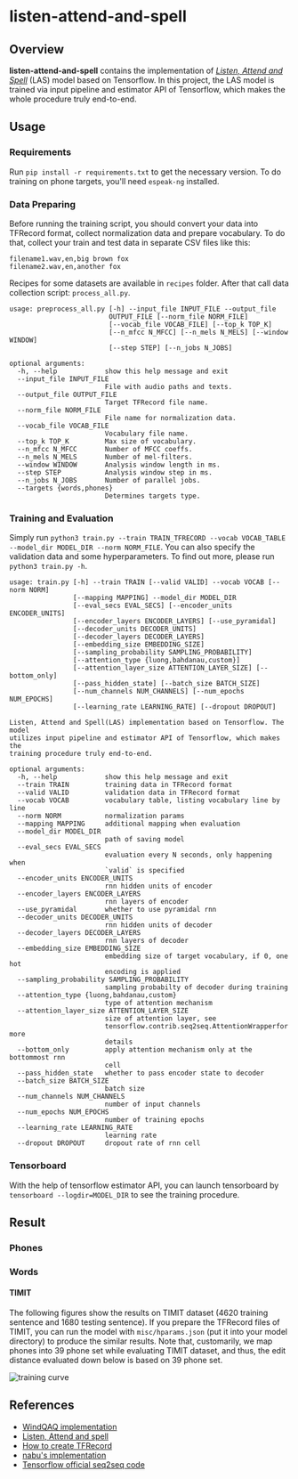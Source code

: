 # listen-attend-and-spell

## Overview

**listen-attend-and-spell** contains the implementation of [*Listen, Attend and Spell*][las] (LAS) model based on Tensorflow. In this project, the LAS model is trained via input pipeline and estimator API of Tensorflow, which makes the whole procedure truly end-to-end.

## Usage

### Requirements
Run `pip install -r requirements.txt` to get the necessary version.
To do training on phone targets, you'll need `espeak-ng` installed.

### Data Preparing
Before running the training script, you should convert your data into TFRecord format, collect normalization data and prepare vocabulary.
To do that, collect your train and test data in separate CSV files like this:
```csv
filename1.wav,en,big brown fox
filename2.wav,en,another fox
```
Recipes for some datasets are available in `recipes` folder.
After that call data collection script: `process_all.py`.
```text
usage: preprocess_all.py [-h] --input_file INPUT_FILE --output_file
                         OUTPUT_FILE [--norm_file NORM_FILE]
                         [--vocab_file VOCAB_FILE] [--top_k TOP_K]
                         [--n_mfcc N_MFCC] [--n_mels N_MELS] [--window WINDOW]
                         [--step STEP] [--n_jobs N_JOBS]

optional arguments:
  -h, --help            show this help message and exit
  --input_file INPUT_FILE
                        File with audio paths and texts.
  --output_file OUTPUT_FILE
                        Target TFRecord file name.
  --norm_file NORM_FILE
                        File name for normalization data.
  --vocab_file VOCAB_FILE
                        Vocabulary file name.
  --top_k TOP_K         Max size of vocabulary.
  --n_mfcc N_MFCC       Number of MFCC coeffs.
  --n_mels N_MELS       Number of mel-filters.
  --window WINDOW       Analysis window length in ms.
  --step STEP           Analysis window step in ms.
  --n_jobs N_JOBS       Number of parallel jobs.
  --targets {words,phones}
                        Determines targets type.
```

### Training and Evaluation
Simply run `python3 train.py --train TRAIN_TFRECORD --vocab VOCAB_TABLE --model_dir MODEL_DIR --norm NORM_FILE`.
You can also specify the validation data and some hyperparameters.
To find out more, please run `python3 train.py -h`.
```text
usage: train.py [-h] --train TRAIN [--valid VALID] --vocab VOCAB [--norm NORM]
                [--mapping MAPPING] --model_dir MODEL_DIR
                [--eval_secs EVAL_SECS] [--encoder_units ENCODER_UNITS]
                [--encoder_layers ENCODER_LAYERS] [--use_pyramidal]
                [--decoder_units DECODER_UNITS]
                [--decoder_layers DECODER_LAYERS]
                [--embedding_size EMBEDDING_SIZE]
                [--sampling_probability SAMPLING_PROBABILITY]
                [--attention_type {luong,bahdanau,custom}]
                [--attention_layer_size ATTENTION_LAYER_SIZE] [--bottom_only]
                [--pass_hidden_state] [--batch_size BATCH_SIZE]
                [--num_channels NUM_CHANNELS] [--num_epochs NUM_EPOCHS]
                [--learning_rate LEARNING_RATE] [--dropout DROPOUT]

Listen, Attend and Spell(LAS) implementation based on Tensorflow. The model
utilizes input pipeline and estimator API of Tensorflow, which makes the
training procedure truly end-to-end.

optional arguments:
  -h, --help            show this help message and exit
  --train TRAIN         training data in TFRecord format
  --valid VALID         validation data in TFRecord format
  --vocab VOCAB         vocabulary table, listing vocabulary line by line
  --norm NORM           normalization params
  --mapping MAPPING     additional mapping when evaluation
  --model_dir MODEL_DIR
                        path of saving model
  --eval_secs EVAL_SECS
                        evaluation every N seconds, only happening when
                        `valid` is specified
  --encoder_units ENCODER_UNITS
                        rnn hidden units of encoder
  --encoder_layers ENCODER_LAYERS
                        rnn layers of encoder
  --use_pyramidal       whether to use pyramidal rnn
  --decoder_units DECODER_UNITS
                        rnn hidden units of decoder
  --decoder_layers DECODER_LAYERS
                        rnn layers of decoder
  --embedding_size EMBEDDING_SIZE
                        embedding size of target vocabulary, if 0, one hot
                        encoding is applied
  --sampling_probability SAMPLING_PROBABILITY
                        sampling probabilty of decoder during training
  --attention_type {luong,bahdanau,custom}
                        type of attention mechanism
  --attention_layer_size ATTENTION_LAYER_SIZE
                        size of attention layer, see
                        tensorflow.contrib.seq2seq.AttentionWrapperfor more
                        details
  --bottom_only         apply attention mechanism only at the bottommost rnn
                        cell
  --pass_hidden_state   whether to pass encoder state to decoder
  --batch_size BATCH_SIZE
                        batch size
  --num_channels NUM_CHANNELS
                        number of input channels
  --num_epochs NUM_EPOCHS
                        number of training epochs
  --learning_rate LEARNING_RATE
                        learning rate
  --dropout DROPOUT     dropout rate of rnn cell
```

### Tensorboard
With the help of tensorflow estimator API, you can launch tensorboard by `tensorboard --logdir=MODEL_DIR`  to see the training procedure.

## Result
### Phones
### Words
#### TIMIT
The following figures show the results on TIMIT dataset (4620 training sentence and 1680 testing sentence). If you prepare the TFRecord files of TIMIT, you can run the model with `misc/hparams.json` (put it into your model directory) to produce the similar results. Note that, customarily, we map phones into 39 phone set while evaluating TIMIT dataset, and thus, the edit distance evaluated down below is based on 39 phone set.

![training curve](images/curve.png)

## References

- [WindQAQ implementation][original_implementation]
- [Listen, Attend and spell][las]
- [How to create TFRecord][sequence_example]
- [nabu's implementation][nabu]
- [Tensorflow official seq2seq code][nmt]

[original_implementation]: https://github.com/WindQAQ/listen-attend-and-spell
[nabu]: https://github.com/vrenkens/nabu
[nmt]: https://github.com/tensorflow/nmt
[las]: https://arxiv.org/pdf/1508.01211.pdf
[sequence_example]: https://github.com/tensorflow/magenta/blob/master/magenta/common/sequence_example_lib.py
